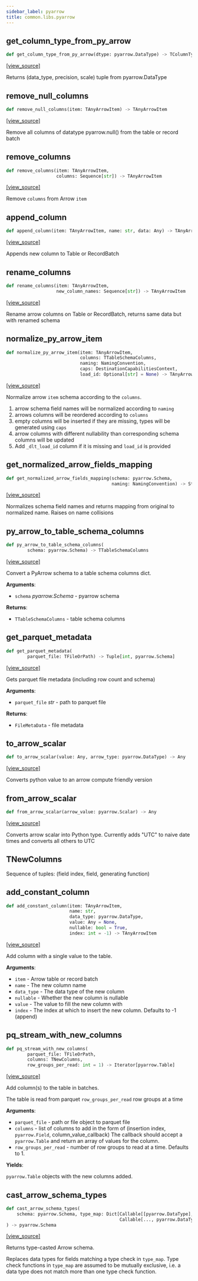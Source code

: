 ```yaml
---
sidebar_label: pyarrow
title: common.libs.pyarrow
---
```


## get\_column\_type\_from\_py\_arrow

```python
def get_column_type_from_py_arrow(dtype: pyarrow.DataType) -> TColumnType
```

[[view_source]](https://github.com/dlt-hub/dlt/blob/e9c9ecfa8a644fdb516dd74aabca3bf75bafb154/dlt/common/libs/pyarrow.py#L125)

Returns (data_type, precision, scale) tuple from pyarrow.DataType

## remove\_null\_columns

```python
def remove_null_columns(item: TAnyArrowItem) -> TAnyArrowItem
```

[[view_source]](https://github.com/dlt-hub/dlt/blob/e9c9ecfa8a644fdb516dd74aabca3bf75bafb154/dlt/common/libs/pyarrow.py#L173)

Remove all columns of datatype pyarrow.null() from the table or record batch

## remove\_columns

```python
def remove_columns(item: TAnyArrowItem,
                   columns: Sequence[str]) -> TAnyArrowItem
```

[[view_source]](https://github.com/dlt-hub/dlt/blob/e9c9ecfa8a644fdb516dd74aabca3bf75bafb154/dlt/common/libs/pyarrow.py#L180)

Remove `columns` from Arrow `item`

## append\_column

```python
def append_column(item: TAnyArrowItem, name: str, data: Any) -> TAnyArrowItem
```

[[view_source]](https://github.com/dlt-hub/dlt/blob/e9c9ecfa8a644fdb516dd74aabca3bf75bafb154/dlt/common/libs/pyarrow.py#L194)

Appends new column to Table or RecordBatch

## rename\_columns

```python
def rename_columns(item: TAnyArrowItem,
                   new_column_names: Sequence[str]) -> TAnyArrowItem
```

[[view_source]](https://github.com/dlt-hub/dlt/blob/e9c9ecfa8a644fdb516dd74aabca3bf75bafb154/dlt/common/libs/pyarrow.py#L207)

Rename arrow columns on Table or RecordBatch, returns same data but with renamed schema

## normalize\_py\_arrow\_item

```python
def normalize_py_arrow_item(item: TAnyArrowItem,
                            columns: TTableSchemaColumns,
                            naming: NamingConvention,
                            caps: DestinationCapabilitiesContext,
                            load_id: Optional[str] = None) -> TAnyArrowItem
```

[[view_source]](https://github.com/dlt-hub/dlt/blob/e9c9ecfa8a644fdb516dd74aabca3bf75bafb154/dlt/common/libs/pyarrow.py#L280)

Normalize arrow `item` schema according to the `columns`.

1. arrow schema field names will be normalized according to `naming`
2. arrows columns will be reordered according to `columns`
3. empty columns will be inserted if they are missing, types will be generated using `caps`
4. arrow columns with different nullability than corresponding schema columns will be updated
5. Add `_dlt_load_id` column if it is missing and `load_id` is provided

## get\_normalized\_arrow\_fields\_mapping

```python
def get_normalized_arrow_fields_mapping(schema: pyarrow.Schema,
                                        naming: NamingConvention) -> StrStr
```

[[view_source]](https://github.com/dlt-hub/dlt/blob/e9c9ecfa8a644fdb516dd74aabca3bf75bafb154/dlt/common/libs/pyarrow.py#L350)

Normalizes schema field names and returns mapping from original to normalized name. Raises on name collisions

## py\_arrow\_to\_table\_schema\_columns

```python
def py_arrow_to_table_schema_columns(
        schema: pyarrow.Schema) -> TTableSchemaColumns
```

[[view_source]](https://github.com/dlt-hub/dlt/blob/e9c9ecfa8a644fdb516dd74aabca3bf75bafb154/dlt/common/libs/pyarrow.py#L364)

Convert a PyArrow schema to a table schema columns dict.

**Arguments**:

- `schema` _pyarrow.Schema_ - pyarrow schema
  

**Returns**:

- `TTableSchemaColumns` - table schema columns

## get\_parquet\_metadata

```python
def get_parquet_metadata(
        parquet_file: TFileOrPath) -> Tuple[int, pyarrow.Schema]
```

[[view_source]](https://github.com/dlt-hub/dlt/blob/e9c9ecfa8a644fdb516dd74aabca3bf75bafb154/dlt/common/libs/pyarrow.py#L383)

Gets parquet file metadata (including row count and schema)

**Arguments**:

- `parquet_file` _str_ - path to parquet file
  

**Returns**:

- `FileMetaData` - file metadata

## to\_arrow\_scalar

```python
def to_arrow_scalar(value: Any, arrow_type: pyarrow.DataType) -> Any
```

[[view_source]](https://github.com/dlt-hub/dlt/blob/e9c9ecfa8a644fdb516dd74aabca3bf75bafb154/dlt/common/libs/pyarrow.py#L400)

Converts python value to an arrow compute friendly version

## from\_arrow\_scalar

```python
def from_arrow_scalar(arrow_value: pyarrow.Scalar) -> Any
```

[[view_source]](https://github.com/dlt-hub/dlt/blob/e9c9ecfa8a644fdb516dd74aabca3bf75bafb154/dlt/common/libs/pyarrow.py#L405)

Converts arrow scalar into Python type. Currently adds "UTC" to naive date times and converts all others to UTC

## TNewColumns

Sequence of tuples: (field index, field, generating function)

## add\_constant\_column

```python
def add_constant_column(item: TAnyArrowItem,
                        name: str,
                        data_type: pyarrow.DataType,
                        value: Any = None,
                        nullable: bool = True,
                        index: int = -1) -> TAnyArrowItem
```

[[view_source]](https://github.com/dlt-hub/dlt/blob/e9c9ecfa8a644fdb516dd74aabca3bf75bafb154/dlt/common/libs/pyarrow.py#L422)

Add column with a single value to the table.

**Arguments**:

- `item` - Arrow table or record batch
- `name` - The new column name
- `data_type` - The data type of the new column
- `nullable` - Whether the new column is nullable
- `value` - The value to fill the new column with
- `index` - The index at which to insert the new column. Defaults to -1 (append)

## pq\_stream\_with\_new\_columns

```python
def pq_stream_with_new_columns(
        parquet_file: TFileOrPath,
        columns: TNewColumns,
        row_groups_per_read: int = 1) -> Iterator[pyarrow.Table]
```

[[view_source]](https://github.com/dlt-hub/dlt/blob/e9c9ecfa8a644fdb516dd74aabca3bf75bafb154/dlt/common/libs/pyarrow.py#L446)

Add column(s) to the table in batches.

The table is read from parquet `row_groups_per_read` row groups at a time

**Arguments**:

- `parquet_file` - path or file object to parquet file
- `columns` - list of columns to add in the form of (insertion index, `pyarrow.Field`, column_value_callback)
  The callback should accept a `pyarrow.Table` and return an array of values for the column.
- `row_groups_per_read` - number of row groups to read at a time. Defaults to 1.
  

**Yields**:

  `pyarrow.Table` objects with the new columns added.

## cast\_arrow\_schema\_types

```python
def cast_arrow_schema_types(
    schema: pyarrow.Schema, type_map: Dict[Callable[[pyarrow.DataType], bool],
                                           Callable[..., pyarrow.DataType]]
) -> pyarrow.Schema
```

[[view_source]](https://github.com/dlt-hub/dlt/blob/e9c9ecfa8a644fdb516dd74aabca3bf75bafb154/dlt/common/libs/pyarrow.py#L477)

Returns type-casted Arrow schema.

Replaces data types for fields matching a type check in `type_map`.
Type check functions in `type_map` are assumed to be mutually exclusive, i.e.
a data type does not match more than one type check function.

